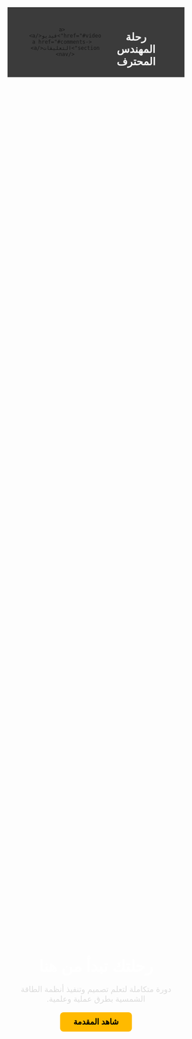 
<html lang="ar" dir="rtl">
<head>
  <meta charset="UTF-8" />
  <meta name="viewport" content="width=device-width, initial-scale=1.0" />
  <title>رحلة المهندس المحترف</title>
  <link href="https://fonts.googleapis.com/css2?family=Cairo:wght@400;700&display=swap" rel="stylesheet" />
  <style>
    * {
      margin: 0;
      padding: 0;
      box-sizing: border-box;
      font-family: 'Cairo', sans-serif;
    }

    body {
      background: linear-gradient(to right, #0f0f0f, #1c1c1c);
      color: #ffffff;
      line-height: 1.6;
    }

    header {
      padding: 20px 40px;
      background-color: #111111d0;
      display: flex;
      justify-content: space-between;
      align-items: center;
      border-bottom: 1px solid #333;
    }

    header h1 {
      font-size: 24px;
      color: #f9f9f9;
    }

    nav a {
      color: #ccc;
      text-decoration: none;
      margin-left: 20px;
      font-size: 16px;
      transition: color 0.3s;
    }

    nav a:hover {
      color: #ffffff;
    }

    .hero {
      position: relative;
      background-image: url('Images/hero.png');
      background-size: cover;
      background-position: center;
      height: 100vh;
      display: flex;
      align-items: center;
      justify-content: center;
      text-align: center;
    }

    .hero::after {
      content: '';
      position: absolute;
      top: 0; left: 0;
      width: 100%; height: 100%;
      background-color: rgba(0,0,0,0.6);
      z-index: 1;
    }

    .hero-content {
      position: relative;
      z-index: 2;
      max-width: 800px;
      padding: 20px;
    }

    .hero h2 {
      font-size: 36px;
      margin-bottom: 20px;
      color: #ffffff;
    }

    .hero p {
      font-size: 18px;
      color: #dddddd;
      margin-bottom: 30px;
    }

    .hero a.button {
      padding: 12px 30px;
      background-color: #ffba00;
      color: #000;
      font-weight: bold;
      border: none;
      border-radius: 8px;
      text-decoration: none;
      font-size: 18px;
      transition: background-color 0.3s;
    }

    .hero a.button:hover {
      background-color: #ffaa00;
    }

    #video {
      padding: 60px 20px;
      text-align: center;
    }

    iframe {
      max-width: 100%;
      border-radius: 12px;
    }

    #comments-section {
      background-color: #111;
      padding: 40px 20px;
      max-width: 800px;
      margin: auto;
    }

    form {
      background: #1e1e1e;
      padding: 20px;
      border-radius: 10px;
      margin-bottom: 40px;
    }

    label {
      display: block;
      margin: 10px 0 5px;
    }

    input, textarea, select {
      width: 100%;
      padding: 10px;
      margin-bottom: 15px;
      border: none;
      border-radius: 8px;
      background: #2c2c2c;
      color: #fff;
    }

    button {
      background: #ffc107;
      color: #000;
      font-weight: bold;
      padding: 12px 20px;
      border: none;
      border-radius: 8px;
      cursor: pointer;
      transition: background 0.3s;
    }

    button:hover {
      background: #e0a800;
    }

    .comment-card {
      background-color: #1f1f1f;
      border: 1px solid #333;
      border-radius: 12px;
      padding: 15px;
      margin-bottom: 20px;
      box-shadow: 0 4px 12px rgba(0,0,0,0.2);
    }

    .comment-name {
      font-weight: bold;
      color: #ffba00;
    }

    .comment-stars {
      color: gold;
    }

    .comment-text {
      margin-top: 10px;
      color: #eee;
      line-height: 1.6;
    }

    .reply-card {
      background-color: #2a2a2a;
      margin-top: 10px;
      margin-right: 20px;
      border-left: 3px solid #ffba00;
      padding: 10px;
      border-radius: 8px;
    }

    footer {
      background-color: #101010;
      text-align: center;
      padding: 20px;
      color: #666;
      font-size: 14px;
      margin-top: 60px;
    }

    @media (max-width: 768px) {
      .hero h2 {
        font-size: 28px;
      }

      .hero p {
        font-size: 16px;
      }

      header {
        flex-direction: column;
        align-items: flex-start;
      }

      nav {
        margin-top: 10px;
      }
    }
  </style>
</head>
<body>

  <header>
    <h1>رحلة المهندس المحترف</h1>
    <nav>
     
      <a href="#video">فيديو</a>
      <a href="#comments-section">التعليقات</a>
    </nav>
  </header>

  <section class="hero">
    <div class="hero-content">
      <h2>رحلتك تبدأ من هنا</h2>
      <p>دورة متكاملة لتعلم تصميم وتنفيذ أنظمة الطاقة الشمسية بطرق عملية وعلمية.</p>
      <a href="#video" class="button">شاهد المقدمة</a>
    </div>
  </section>

  <section id="video">
    <h2 style="margin-bottom: 20px;">🎥 المحاضرة</h2>
    <iframe width="800" height="450"
      src="https://www.youtube.com/embed/zW9ZX-SZKtE"
      frameborder="0" allowfullscreen></iframe>
  </section>

  <section id="comments-section">
    <h2>💬 قسم التعليقات</h2>
    <form id="commentForm">
      <label>الاسم:</label>
      <input type="text" name="name" required>

      <label>البريد الإلكتروني (اختياري):</label>
      <input type="email" name="email">

      <label>التقييم:</label>
      <select name="rating">
        <option value="5">⭐️⭐️⭐️⭐️⭐️</option>
        <option value="4">⭐️⭐️⭐️⭐️</option>
        <option value="3">⭐️⭐️⭐️</option>
        <option value="2">⭐️⭐️</option>
        <option value="1">⭐️</option>
      </select>

      <label>التعليق:</label>
      <textarea name="comment" required></textarea>

      <input type="hidden" name="parentId" value="">
      <button type="submit">إرسال</button>
    </form>

    <div id="comments"></div>
  </section>

  <footer>
    &copy; 2025 جميع الحقوق محفوظة - رحلة المهندس المحترف
  </footer>

  <script>
    const scriptURL = "https://script.google.com/macros/s/AKfycbwf8tweD-5tqM_YmtW0STnFn3rwpharalcK8tvb4t68jJs59V5SSwf4VDdhT4txUj760w/exec";

    document.getElementById("commentForm").addEventListener("submit", function(e) {
      e.preventDefault();
      const form = e.target;
      const formData = new FormData(form);

      fetch(scriptURL, {
        method: 'POST',
        body: formData
      }).then(() => {
        alert("✅ تم إرسال التعليق");
        form.reset();
        loadComments();
      });
    });

    function createCommentHtml(comment) {
      const div = document.createElement("div");
      div.className = "comment-card";
      div.innerHTML = `
        <div class="comment-name">${comment.name}</div>
        <div class="comment-stars">${'⭐️'.repeat(comment.rating)}</div>
        <div class="comment-text">${comment.comment}</div>
      `;
      return div;
    }

    function loadComments() {
      fetch(scriptURL)
        .then(res => res.json())
        .then(data => {
          const commentSection = document.getElementById("comments");
          commentSection.innerHTML = "";
          const parents = data.filter(c => !c.parentId);
          parents.reverse().forEach(comment => {
            commentSection.appendChild(createCommentHtml(comment));
          });
        });
    }

    window.onload = loadComments;
    <script>
  const scriptURL = "https://script.google.com/macros/s/AKfycbwf8tweD-5tqM_YmtW0STnFn3rwpharalcK8tvb4t68jJs59V5SSwf4VDdhT4txUj760w/exec";
  const adminEmail = "your-email@gmail.com"; // 🔒 بريدك أنت لإظهار زر الرد فقط لك

  document.getElementById("commentForm").addEventListener("submit", function (e) {
    e.preventDefault();
    const form = e.target;
    const formData = new FormData(form);

    fetch(scriptURL, {
      method: "POST",
      body: formData,
    }).then(() => {
      alert("✅ تم إرسال التعليق");
      form.reset();
      loadComments();
    });
  });

  function createCommentHtml(comment, replies) {
    const div = document.createElement("div");
    div.className = "comment-card";
    div.innerHTML = `
      <div class="comment-name">${comment.name}</div>
      <div class="comment-stars">${'⭐️'.repeat(comment.rating)}</div>
      <div class="comment-text">${comment.comment}</div>
    `;

    // عرض الردود التابعة للتعليق
    const replyContainer = document.createElement("div");
    replies.forEach(reply => {
      const replyDiv = document.createElement("div");
      replyDiv.className = "reply-card";
      replyDiv.innerHTML = `<strong>${reply.name}:</strong> ${reply.comment}`;
      replyContainer.appendChild(replyDiv);
    });
    div.appendChild(replyContainer);

    // زر رد فقط للمشرف (البريد الذي تحدده أنت)
    const userEmail = ""; // ⚠️ يمكن جعله ديناميكياً عبر تسجيل دخول مستقبلاً
    if (userEmail === adminEmail) {
      const replyBtn = document.createElement("button");
      replyBtn.textContent = "رد";
      replyBtn.style.marginTop = "10px";
      replyBtn.onclick = () => {
        const form = document.getElementById("commentForm");
        form.parentId.value = comment.rowId;
        form.scrollIntoView({ behavior: "smooth" });
      };
      div.appendChild(replyBtn);
    }

    return div;
  }

  function loadComments() {
    fetch(scriptURL)
      .then(res => res.json())
      .then(data => {
        const commentSection = document.getElementById("comments");
        commentSection.innerHTML = "";

        // ترتيب حسب التعليقات الأصلية والردود
        const parents = data.filter(c => !c.parentId);
        const replies = data.filter(c => c.parentId);

        // إظهار التعليقات والردود
        parents.reverse().forEach(parent => {
          const childReplies = replies.filter(r => r.parentId === parent.rowId);
          commentSection.appendChild(createCommentHtml(parent, childReplies));
        });
      });
  }

  window.onload = loadComments;
</script>

  </script>
</body>
</html>
